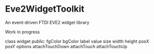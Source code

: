 # Eve2WidgetToolkit
An event-driven FTDI EVE2 widget library

Work in progress

class widget
 public:
  fgColor
  bgColor
  label
  value
  size
  width
  height
  posX
  posY
  options
  attachTouchDown
  attachTouch
  attachTouchUp
  
